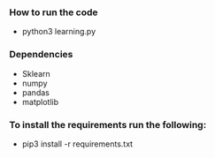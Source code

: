 ### How to run the code
- python3 learning.py

### Dependencies
- Sklearn
- numpy
- pandas
- matplotlib

### To install the requirements run the following:
- pip3 install -r requirements.txt